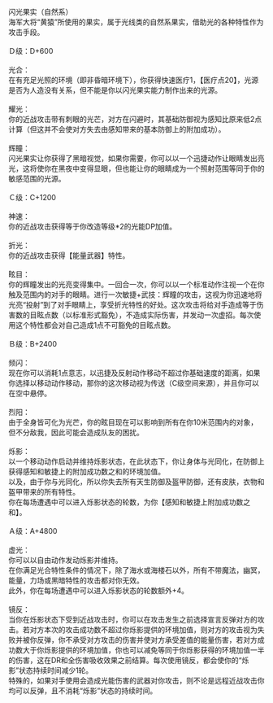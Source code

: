 <title>闪光果实</title>
<meta name="GENERATOR" content="WinCHM">
<meta http-equiv="Content-Type" content="text/html; charset=gb2312">
<br>闪光果实（自然系） 
<br>海军大将“黄猿”所使用的果实，属于光线类的自然系果实，借助光的各种特性作为攻击手段。 
<br>
<br>Ｄ级：D+600 
<br>
<br>光合： 
<br>在有充足光照的环境（即非昏暗环境下），你获得快速医疗1，【医疗点20】，光源是否为人造没有关系，但不能是你以闪光果实能力制作出来的光源。 
<br>
<br>耀光： 
<br>你的近战攻击带有刺眼的光芒，对方在闪避时，其基础防御视为感知比原来低2点计算（但这并不会使对方失去由感知带来的基本防御上的附加成功）。 
<br>
<br>辉瞳： 
<br>闪光果实让你获得了黑暗视觉，如果你需要，你可以以一个迅捷动作让眼睛发出亮光，这将使你在黑夜中变得显眼，但也能让你的眼睛成为一个照射范围等同于你的敏感范围的光源。 
<br>
<br>Ｃ级：C+1200 
<br>
<br>神速： 
<br>你的近战攻击获得等于你改造等级*2的光能DP加值。 
<br>
<br>折光：
<br>你的近战攻击获得【能量武器】特性。
<br>
<br>眩目： 
<br>你的辉瞳发出的光亮变得集中。一回合一次，你可以以一个标准动作注视一个在你触及范围内的对手的眼睛。进行一次敏捷+武技：辉瞳的攻击，这视为你迅速地将光亮“投射”到了对手眼睛上，享受折光特性的好处。这次攻击将给对手造成等于伤害数的目眩点数（以标准形式豁免），不造成实际伤害，并发动一次虚招。每次使用这个特性都会对自己造成1点不可豁免的目眩点数。
<br>
<br>Ｂ级：B+2400 
<br>
<br>频闪： 
<br>现在你可以消耗1点意志，以迅捷及反射动作移动不超过你基础速度的距离，如果你选择以移动动作移动，那你的这次移动视为传送（C级空间来源），并且你可以在空中悬停。
<br>
<br>烈阳： 
<br>由于全身皆可化为光芒，你的眩目现在可以影响到所有在你10米范围内的对象，但不分敌我，因此可能会造成队友的困扰。 
<br>
<br>烁影： 
<br>以一个移动动作启动并维持烁影状态，在此状态下，你让身体与光同化，在防御上获得感知和敏捷上的附加成功数之和的环境加值。
<br>以及，由于你与光同化，所以你失去所有天生防御及盔甲防御，还有皮肤，衣物和盔甲带来的所有特性。 
<br>你在每场遭遇中可以进入烁影状态的轮数，为你【感知和敏捷上附加成功数之和】。 
<br>
<br>Ａ级：A+4800 
<br>
<br>虚光： 
<br>你可以以自由动作发动烁影并维持。 
<br>在你满足光合特性条件的情况下，除了海水或海楼石以外，所有不带魔法，幽冥，能量，力场或黑暗特性的攻击都对你无效。 
<br>此外，你在每场遭遇中可以进入烁影状态的轮数额外+4。 
<br>
<br>镜反： 
<br>当你在烁影状态下受到近战攻击时，你可以在攻击发生之前选择宣言反弹对方的攻击。若对方本次的攻击成功数不超过你烁影提供的环境加值，则对方的攻击视为失败并被你反弹，你不承受对方攻击的伤害并使对方承受差值的能量伤害，若对方成功数大于你烁影提供的环境加值，你也可以减免等同于你烁影获得的环境加值一半的伤害，这在DR和全伤害吸收效果之前结算。每次使用镜反，都会使你的“烁影”状态持续时间减少1轮。 
<br>特殊的，如果对手使用会造成光能伤害的武器对你攻击，则不论是远程近战攻击你均可以反弹，且不消耗“烁影”状态的持续时间。 
<br>
